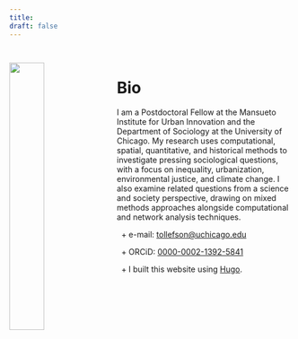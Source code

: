 ```yaml
---
title: 
draft: false
---
```


<img src="/images/portrait.jpg" style="float: left; width: 35%; margin-right: 3%; margin-bottom: 0.5em;margin-top: 2em">
</a>

</br>

# Bio

I am a Postdoctoral Fellow at the Mansueto Institute for Urban Innovation and the Department of Sociology at the University of Chicago. My research uses computational, spatial, quantitative, and historical methods to investigate pressing sociological questions, with a focus on inequality, urbanization, environmental justice, and climate change. I also examine related questions from a science and society perspective, drawing on mixed methods approaches alongside computational and network analysis techniques.

&nbsp; \+  e-mail: [tollefson@uchicago.edu](mailto:tollefson@uchicago.edu)

&nbsp; \+ ORCiD: <a target="_blank" href="https://orcid.org/0000-0002-1392-5841">0000-0002-1392-5841</a>

&nbsp; \+ I built this website using <a target="_blank" href="https://gohugo.io">Hugo</a>.





